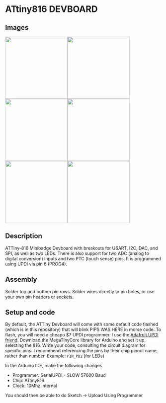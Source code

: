# ATtiny816 DEVBOARD
## Images
<img src="https://github.com/user-attachments/assets/08d73bf7-969f-488b-956e-efea55961474" height="200"><img src="https://github.com/user-attachments/assets/602e61fd-3275-40b5-b0be-b451f2613107" height="200"><img src="https://github.com/user-attachments/assets/3c6f5981-bbbd-4e7f-b78d-93d94c71777b" height="200"><img src="https://github.com/user-attachments/assets/4a3eb651-b174-4794-853f-94a5c92e95b5" height="200"><img src="https://github.com/user-attachments/assets/06d58bd1-e008-406e-b622-fba6eeb20f30" height="200"><img src="https://github.com/user-attachments/assets/dca33db4-9784-4bc0-88f5-30bcdb845505" height="200">
## Description
ATTiny-816 Minibadge Devboard with breakouts for USART, I2C, DAC, and SPI, as well as two LEDs. There is also support for two ADC (analog to digital conversion) inputs and two PTC (touch sense) pins. It is programmed using UPDI via pin 6 (PROG4).
## Assembly
Solder top and bottom pin rows. Solder wires directly to pin holes, or use your own pin headers or sockets.
## Setup and code
By default, the ATTiny Devboard will come with some default code flashed (which is in this repository) that will blink PIPS WAS HERE in morse code. To flash, you will need a cheapo $7 UPDI programmer. I use the [Adafruit UPDI friend](https://www.adafruit.com/product/5879). Download the MegaTinyCore library for Arduino and set it up, selecting the 816. Write your code, consulting the circuit diagram for specific pins. I recommend referencing the pins by their chip pinout name, rather than number. Example: `PIN_PB2` (for LEDs)

In the Arduino IDE, make the following changes
* Programmer: SerialUPDI - SLOW 57600 Baud
* Chip: ATtiny816
* Clock: 10Mhz Internal
  
You should then be able to do Sketch -> Upload Using Programmer 
